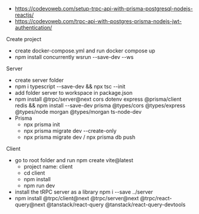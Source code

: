 - https://codevoweb.com/setup-trpc-api-with-prisma-postgresql-nodejs-reactjs/
- https://codevoweb.com/trpc-api-with-postgres-prisma-nodejs-jwt-authentication/

Create project
- create docker-compose.yml and run docker compose up
- npm install concurrently wsrun --save-dev --ws

Server
- create server folder
- npm i typescript --save-dev && npx tsc --init
- add folder server to workspace in package.json
- npm install @trpc/server@next cors dotenv express @prisma/client redis && npm install --save-dev prisma @types/cors @types/express @types/node morgan @types/morgan ts-node-dev
- Prisma
  - npx prisma init
  - npx prisma migrate dev --create-only
  - npx prisma migrate dev / npx prisma db push


Client
- go to root folder and run npm create vite@latest
  - project name: client
  - cd client
  - npm install
  - npm run dev
- install the tRPC server as a library
  npm i --save ../server
- npm install @trpc/client@next @trpc/server@next @trpc/react-query@next @tanstack/react-query @tanstack/react-query-devtools
